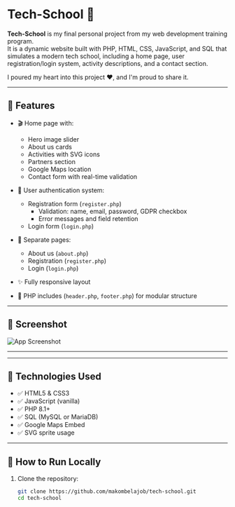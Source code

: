 # Tech-School 🏫

**Tech-School** is my final personal project from my web development training program.  
It is a dynamic website built with PHP, HTML, CSS, JavaScript, and SQL that simulates a modern tech school, including a home page, user registration/login system, activity descriptions, and a contact section.

I poured my heart into this project ❤️, and I'm proud to share it.

---

## 🚀 Features

- 🎬 Home page with:
    - Hero image slider
    - About us cards
    - Activities with SVG icons
    - Partners section
    - Google Maps location
    - Contact form with real-time validation

- 👤 User authentication system:
    - Registration form (`register.php`)
        - Validation: name, email, password, GDPR checkbox
        - Error messages and field retention
    - Login form (`login.php`)

- 📄 Separate pages:
    - About us (`about.php`)
    - Registration (`register.php`)
    - Login (`login.php`)

- ✨ Fully responsive layout
- 🔄 PHP includes (`header.php`, `footer.php`) for modular structure

---

## 📸 Screenshot

![App Screenshot](/app/assets/screenshot.png)

---


---

## 🧰 Technologies Used

- ✅ HTML5 & CSS3
- ✅ JavaScript (vanilla)
- ✅ PHP 8.1+
- ✅ SQL (MySQL or MariaDB)
- ✅ Google Maps Embed
- ✅ SVG sprite usage

---

## 🧪 How to Run Locally

1. Clone the repository:
   ```bash
   git clone https://github.com/makombelajob/tech-school.git
   cd tech-school



